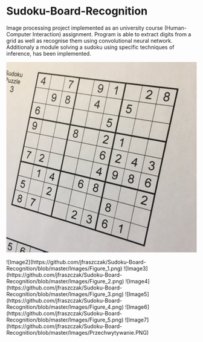 # Sudoku-Board-Recognition

Image processing project implemented as an university course (Human-Computer Interaction) assignment.
Program is able to extract digits from a grid as well as recognise them using convolutional neural network.
Additionaly a module solving a sudoku using specific techniques of inference, has been implemented.

<p align="center">
  <img width="600" src="https://github.com/jfraszczak/Sudoku-Board-Recognition/blob/master/Images/sudoku9.jpg">
</p>
![Image2](https://github.com/jfraszczak/Sudoku-Board-Recognition/blob/master/Images/Figure_1.png)
![Image3](https://github.com/jfraszczak/Sudoku-Board-Recognition/blob/master/Images/Figure_2.png)
![Image4](https://github.com/jfraszczak/Sudoku-Board-Recognition/blob/master/Images/Figure_3.png)
![Image5](https://github.com/jfraszczak/Sudoku-Board-Recognition/blob/master/Images/Figure_4.png)
![Image6](https://github.com/jfraszczak/Sudoku-Board-Recognition/blob/master/Images/Figure_5.png)
![Image7](https://github.com/jfraszczak/Sudoku-Board-Recognition/blob/master/Images/Przechwytywanie.PNG)

